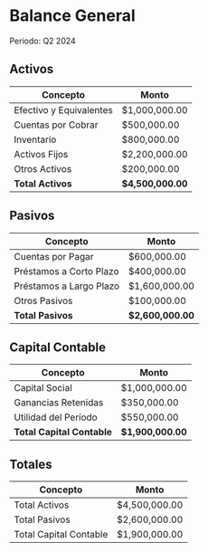 # Balance General
Periodo: Q2 2024

## Activos
| Concepto | Monto |
|----------|--------|
| Efectivo y Equivalentes | $1,000,000.00 |
| Cuentas por Cobrar | $500,000.00 |
| Inventario | $800,000.00 |
| Activos Fijos | $2,200,000.00 |
| Otros Activos | $200,000.00 |
| **Total Activos** | **$4,500,000.00** |

## Pasivos
| Concepto | Monto |
|----------|--------|
| Cuentas por Pagar | $600,000.00 |
| Préstamos a Corto Plazo | $400,000.00 |
| Préstamos a Largo Plazo | $1,600,000.00 |
| Otros Pasivos | $100,000.00 |
| **Total Pasivos** | **$2,600,000.00** |

## Capital Contable
| Concepto | Monto |
|----------|--------|
| Capital Social | $1,000,000.00 |
| Ganancias Retenidas | $350,000.00 |
| Utilidad del Período | $550,000.00 |
| **Total Capital Contable** | **$1,900,000.00** |

## Totales
| Concepto | Monto |
|----------|--------|
| Total Activos | $4,500,000.00 |
| Total Pasivos | $2,600,000.00 |
| Total Capital Contable | $1,900,000.00 | 
